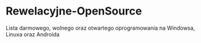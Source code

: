 # Rewelacyjne-OpenSource
Lista darmowego, wolnego oraz otwartego oprogramowania na Windowsa, Linuxa oraz Androida 
